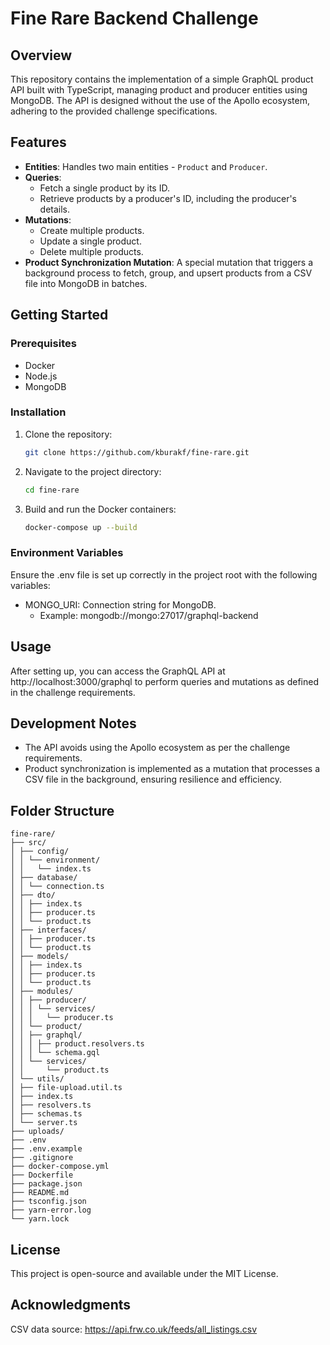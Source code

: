 # Fine Rare Backend Challenge

## Overview

This repository contains the implementation of a simple GraphQL product API built with TypeScript, managing product and producer entities using MongoDB. The API is designed without the use of the Apollo ecosystem, adhering to the provided challenge specifications.

## Features

- **Entities**: Handles two main entities - `Product` and `Producer`.
- **Queries**:
  - Fetch a single product by its ID.
  - Retrieve products by a producer's ID, including the producer's details.
- **Mutations**:
  - Create multiple products.
  - Update a single product.
  - Delete multiple products.
- **Product Synchronization Mutation**: A special mutation that triggers a background process to fetch, group, and upsert products from a CSV file into MongoDB in batches.

## Getting Started

### Prerequisites

- Docker
- Node.js
- MongoDB

### Installation

1. Clone the repository:
   ```bash
   git clone https://github.com/kburakf/fine-rare.git
   ```

2. Navigate to the project directory:
   ```bash
   cd fine-rare
   ```

   
3. Build and run the Docker containers:
   ```bash
   docker-compose up --build
   ```

### Environment Variables

Ensure the .env file is set up correctly in the project root with the following variables:

- MONGO_URI: Connection string for MongoDB.
  - Example: mongodb://mongo:27017/graphql-backend

## Usage

After setting up, you can access the GraphQL API at http://localhost:3000/graphql to perform queries and mutations as defined in the challenge requirements.

## Development Notes
- The API avoids using the Apollo ecosystem as per the challenge requirements.
- Product synchronization is implemented as a mutation that processes a CSV file in the background, ensuring resilience and efficiency.

## Folder Structure


```
fine-rare/
├── src/
│ ├── config/
│ │ └── environment/
│ │   └── index.ts
│ ├── database/
│ │ └── connection.ts
│ ├── dto/
│ │ ├── index.ts
│ │ ├── producer.ts
│ │ └── product.ts
│ ├── interfaces/
│ │ ├── producer.ts
│ │ └── product.ts
│ ├── models/
│ │ ├── index.ts
│ │ ├── producer.ts
│ │ └── product.ts
│ ├── modules/
│ │ ├── producer/
│ │ │ └── services/
│ │ │   └── producer.ts
│ │ └── product/
│ │ ├── graphql/
│ │ │ ├── product.resolvers.ts
│ │ │ └── schema.gql
│ │ └── services/
│ │     └── product.ts
│ └── utils/
│ ├── file-upload.util.ts
│ ├── index.ts
│ ├── resolvers.ts
│ ├── schemas.ts
│ └── server.ts
├── uploads/
├── .env
├── .env.example
├── .gitignore
├── docker-compose.yml
├── Dockerfile
├── package.json
├── README.md
├── tsconfig.json
├── yarn-error.log
└── yarn.lock
```

## License
This project is open-source and available under the MIT License.

## Acknowledgments
CSV data source: https://api.frw.co.uk/feeds/all_listings.csv
